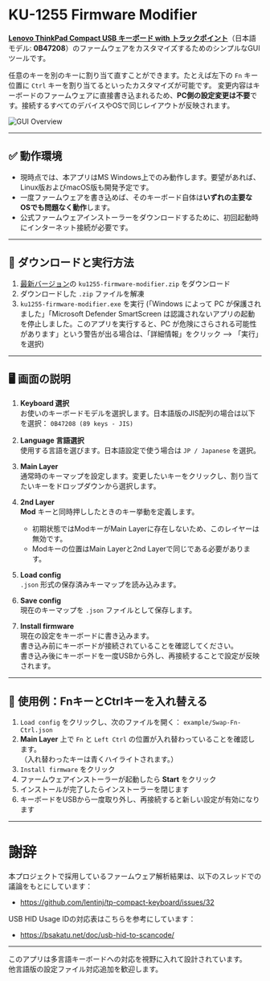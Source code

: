 # KU-1255 Firmware Modifier

**[Lenovo ThinkPad Compact USB キーボード with トラックポイント](https://support.lenovo.com/jp/ja/solutions/pd026745-thinkpad-compact-usb-keyboard-with-trackpoint-overview-and-service-parts)**（日本語モデル: **0B47208**）のファームウェアをカスタマイズするためのシンプルなGUIツールです。  

任意のキーを別のキーに割り当て直すことができます。たとえば左下の `Fn` キー位置に `Ctrl` キーを割り当てるといったカスタマイズが可能です。
変更内容はキーボードのファームウェアに直接書き込まれるため、**PC側の設定変更は不要**です。接続するすべてのデバイスやOSで同じレイアウトが反映されます。

![GUI Overview](https://github.com/haborite/ku1255-firmware-modifier/blob/main/docs/gui-overview.png)

---

## ✅ 動作環境

- 現時点では、本アプリはMS Windows上でのみ動作します。要望があれば、Linux版およびmacOS版も開発予定です。
- 一度ファームウェアを書き込めば、そのキーボード自体は**いずれの主要なOSでも問題なく動作**します。
- 公式ファームウェアインストーラーをダウンロードするために、初回起動時にインターネット接続が必要です。

---

## 🚀 ダウンロードと実行方法

1. [最新バージョン](https://github.com/haborite/ku1255-firmware-modifier/releases/latest)の `ku1255-firmware-modifier.zip` をダウンロード
2. ダウンロードした `.zip` ファイルを解凍
3. `ku1255-firmware-modifier.exe` を実行
(「Windows によって PC が保護されました」「Microsoft Defender SmartScreen は認識されないアプリの起動を停止しました。このアプリを実行すると、PC が危険にさらされる可能性があります」という警告が出る場合は、「詳細情報」をクリック --> 「実行」を選択)

---

## 🖥️ 画面の説明

1. **Keyboard 選択**  
   お使いのキーボードモデルを選択します。日本語版のJIS配列の場合は以下を選択： `0B47208 (89 keys - JIS)`

2. **Language 言語選択**  
   使用する言語を選びます。日本語設定で使う場合は `JP / Japanese` を選択。

3. **Main Layer**  
   通常時のキーマップを設定します。変更したいキーをクリックし、割り当てたいキーをドロップダウンから選択します。

4. **2nd Layer**  
   **Mod** キーと同時押ししたときのキー挙動を定義します。  
   - 初期状態ではModキーがMain Layerに存在しないため、このレイヤーは無効です。  
   - Modキーの位置はMain Layerと2nd Layerで同じである必要があります。

5. **Load config**  
   `.json` 形式の保存済みキーマップを読み込みます。

6. **Save config**  
   現在のキーマップを `.json` ファイルとして保存します。

7. **Install firmware**  
   現在の設定をキーボードに書き込みます。  
   書き込み前にキーボードが接続されていることを確認してください。  
   書き込み後にキーボードを一度USBから外し、再接続することで設定が反映されます。

---

## 🔧 使用例：FnキーとCtrlキーを入れ替える

1. `Load config` をクリックし、次のファイルを開く： `example/Swap-Fn-Ctrl.json`
2. **Main Layer** 上で `Fn` と `Left Ctrl` の位置が入れ替わっていることを確認します。  
   （入れ替わったキーは青くハイライトされます。）
3. `Install firmware` をクリック
4. ファームウェアインストーラーが起動したら **Start** をクリック
5. インストールが完了したらインストーラーを閉じます
6. キーボードをUSBから一度取り外し、再接続すると新しい設定が有効になります

---

# 謝辞

本プロジェクトで採用しているファームウェア解析結果は、以下のスレッドでの議論をもとにしています：  
- https://github.com/lentinj/tp-compact-keyboard/issues/32

USB HID Usage IDの対応表はこちらを参考にしています：  
- https://bsakatu.net/doc/usb-hid-to-scancode/

---

このアプリは多言語キーボードへの対応を視野に入れて設計されています。  
他言語版の設定ファイル対応追加を歓迎します。
